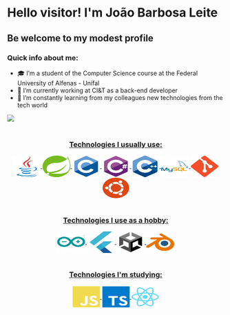 # Hello visitor! I'm João Barbosa Leite
## Be welcome to my modest profile

### Quick info about me:
- 🎓 I’m a student of the Computer Science course at the Federal University of Alfenas - Unifal
- 🎸 I’m currently working at CI&T as a back-end developer
- 🌱 I’m constantly learning from my colleagues new technologies from the tech world

<div>
  <a href="https://github.com/JoaoBLeite">
<!--   <img height="180em" src="https://github-readme-stats.vercel.app/api?username=joaobleite&show_icons=true&theme=dark&include_all_commits=true&count_private=true" /> -->
  <img height="180em" src="https://github-readme-stats.vercel.app/api/top-langs/?username=joaobleite&layout=compact&langs_count=16&theme=dark" />
</div>

<div style="text-align: center">
  <div style="display: inline_block"><br>
    <h3> Technologies I usually use: </h3>
    <img align="center" alt="jp-java" height="50" width="65" src="https://github.com/devicons/devicon/blob/master/icons/java/java-original.svg">
    <img align="center" alt="jp-spring" height="50" width="65" src="https://github.com/devicons/devicon/blob/master/icons/spring/spring-original.svg">
    <img align="center" alt="jp-c" height="50" width="65" src="https://github.com/devicons/devicon/blob/master/icons/c/c-original.svg">
    <img align="center" alt="jp-c#" height="50" width="65" src="https://github.com/devicons/devicon/blob/master/icons/csharp/csharp-original.svg">
    <img align="center" alt="jp-cpp" height="50" width="65" src="https://github.com/devicons/devicon/blob/master/icons/cplusplus/cplusplus-original.svg">
    <img align="center" alt="jp-mysql" height="50" width="65" src="https://github.com/devicons/devicon/blob/master/icons/mysql/mysql-original-wordmark.svg">
    <img align="center" alt="jp-git" height="50" width="65" src="https://github.com/devicons/devicon/blob/master/icons/git/git-original.svg">
    <img align="center" alt="jp-ubunto" height="50" width="65" src="https://github.com/devicons/devicon/blob/master/icons/ubuntu/ubuntu-plain.svg">
  </div>

  <div style="display: inline_block"><br>
    <h3> Technologies I use as a hobby: </h3>
    <img align="center" alt="jp-arduino" height="50" width="65" src="https://github.com/devicons/devicon/blob/master/icons/arduino/arduino-original.svg">
    <img align="center" alt="jp-flutter" height="50" width="65" src="https://github.com/devicons/devicon/blob/master/icons/flutter/flutter-original.svg">
    <img align="center" alt="jp-unity" height="50" width="65" src="https://github.com/devicons/devicon/blob/master/icons/unity/unity-original.svg">
    <img align="center" alt="jp-blender" height="50" width="65" src="https://github.com/devicons/devicon/blob/master/icons/blender/blender-original.svg">
  </div>

  <div style="display: inline_block"><br>
    <h3> Technologies I'm studying: </h3>
    <img align="center" alt="jp-js" height="50" width="65" src="https://github.com/devicons/devicon/blob/master/icons/javascript/javascript-plain.svg">
    <img align="center" alt="jp-ts" height="50" width="65" src="https://github.com/devicons/devicon/blob/master/icons/typescript/typescript-plain.svg">
    <img align="center" alt="jp-react" height="50" width="65" src="https://github.com/devicons/devicon/blob/master/icons/react/react-original.svg">
  </div>
</div>
